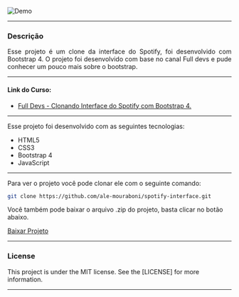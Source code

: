 ![Demo](readme/demo.gif)

---

<div style="text-align: justify">

### Descrição
Esse projeto é um clone da interface do Spotify, foi desenvolvido com Bootstrap 4. O projeto foi desenvolvido com base no canal Full devs e pude conhecer um pouco mais sobre o bootstrap.

</div>

---

#### Link do Curso:

* [Full Devs - Clonando Interface do Spotify com Bootstrap 4.](https://www.youtube.com/playlist?list=PLyLHegP66K0kKeAODlZ9Ivh7Mm9i1_326)

---

Esse projeto foi desenvolvido com as seguintes tecnologias:
* HTML5
* CSS3
* Bootstrap 4
* JavaScript

---

Para ver o projeto você pode clonar ele com o seguinte comando:    

```sh
git clone https://github.com/ale-mouraboni/spotify-interface.git
```  
  
Você também pode baixar o arquivo .zip do projeto, basta clicar no botão abaixo.  
  
[Baixar Projeto](https://github.com/ale-mouraboni/spotify-interface/archive/refs/heads/main.zip)

---

### License
This project is under the MIT license. See the [LICENSE] for more information.

---
